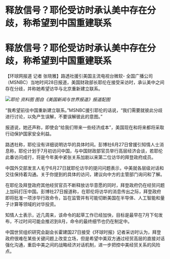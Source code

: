 # 释放信号？耶伦受访时承认美中存在分歧，称希望到中国重建联系

# 释放信号？耶伦受访时承认美中存在分歧，称希望到中国重建联系

【环球网报道 记者 张晓雅】路透社援引美国主流电视台微软-
全国广播公司（MSNBC）当地时间28日报道，美国财政部长耶伦在接受采访时，承认美中之间存在分歧，并称她希望访华与北京重新建立联系。

![](https://inews.gtimg.com/om_bt/OlcGSOPgTytg0xuOiOM4lCigkiDmje33a6iSHpoQqeUzYAA/1000)_耶伦
资料图 图自《美国新闻与世界报道》报道配图_

“我希望前往中国重新建立联系。”MSNBC援引耶伦的话说，“我们需要就彼此分歧进行讨论，以免产生误解，不要误解彼此的意图。”

报道说，她还声称，即使会“给我们带来一些经济成本”，美国现在和将来都将采取行动保护国家安全利益。

路透社称，耶伦没有详细说明访华的具体时间。彭博社6月27日曾援引知情人士消息称，耶伦计划于7月初访问中国，与中国财政部官员举行高层经济会谈，若耶伦此番访问成行，将是今年美中紧张关系加剧以来第二位访华的拜登政府成员。

中国外交部发言人毛宁6月27日就耶伦访华的提问问题表示，中美就各层级对话和交往保持着沟通。关于你提到的具体的访问，建议向中方的主管部门询问和了解。

在耶伦及拜登政府其他经贸官员不断释放访华意愿的同时，拜登政府仍在经贸问题上加码打压中国。彭博社27日报道称，在耶伦将访华的消息传出之际，拜登政府即将批准一项涉华行政命令，旨在监管并有可能切断美国在半导体、人工智能和量子计算等领域的对华投资。

知情人士表示，近几周来，该命令的起草工作已经加快，目标是最早在7月下旬发布，不过时间可能会推迟到8月，命令的最终细节也仍在制定中。

中国世贸组织研究会副会长霍建国27日接受《环球时报》记者采访时认为，拜登政府很难在某些关键问题上改变立场，但是希望中美双方通过经贸高层的直接对话强化沟通，重启中美之间的战略经济对话机制，进一步把控中美经贸关系的风险点。

